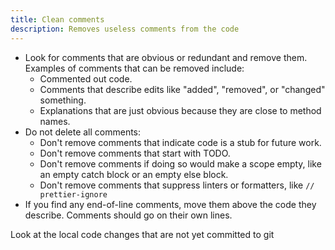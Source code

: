 ```yaml
---
title: Clean comments
description: Removes useless comments from the code
---
```


- Look for comments that are obvious or redundant and remove them. Examples of comments that can be removed include:
  - Commented out code.
  - Comments that describe edits like "added", "removed", or "changed" something.
  - Explanations that are just obvious because they are close to method names.
- Do not delete all comments:
  - Don't remove comments that indicate code is a stub for future work.
  - Don't remove comments that start with TODO.
  - Don't remove comments if doing so would make a scope empty, like an empty catch block or an empty else block.
  - Don't remove comments that suppress linters or formatters, like `// prettier-ignore`
- If you find any end-of-line comments, move them above the code they describe. Comments should go on their own lines.

Look at the local code changes that are not yet committed to git
